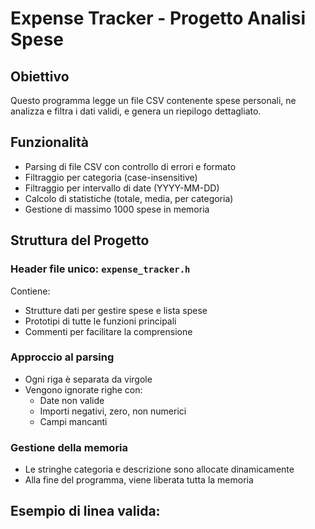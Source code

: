 # Expense Tracker - Progetto Analisi Spese

## Obiettivo
Questo programma legge un file CSV contenente spese personali, ne analizza e filtra i dati validi, e genera un riepilogo dettagliato.

## Funzionalità
- Parsing di file CSV con controllo di errori e formato
- Filtraggio per categoria (case-insensitive)
- Filtraggio per intervallo di date (YYYY-MM-DD)
- Calcolo di statistiche (totale, media, per categoria)
- Gestione di massimo 1000 spese in memoria

## Struttura del Progetto
### Header file unico: `expense_tracker.h`
Contiene:
- Strutture dati per gestire spese e lista spese
- Prototipi di tutte le funzioni principali
- Commenti per facilitare la comprensione

### Approccio al parsing
- Ogni riga è separata da virgole
- Vengono ignorate righe con:
	- Date non valide
	- Importi negativi, zero, non numerici
	- Campi mancanti

### Gestione della memoria
- Le stringhe categoria e descrizione sono allocate dinamicamente
- Alla fine del programma, viene liberata tutta la memoria

## Esempio di linea valida:
